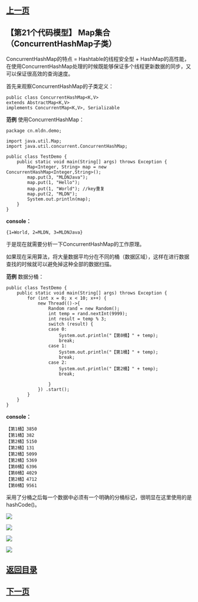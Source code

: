 ## [上一页](course144)
##  【第21个代码模型】 Map集合（ConcurrentHashMap子类）

ConcurrentHashMap的特点 = Hashtable的线程安全型 + HashMap的高性能，在使用ConcurrentHashMap处理的时候既能够保证多个线程更新数据的同步，又可以保证很高效的查询速度。

首先来观察ConcurrentHashMap的子类定义：

	public class ConcurrentHashMap<K,V>
	extends AbstractMap<K,V>
	implements ConcurrentMap<K,V>, Serializable

**范例** 使用ConcurrentHashMap：

	package cn.mldn.demo;
	
	import java.util.Map;
	import java.util.concurrent.ConcurrentHashMap;
	
	public class TestDemo {
		public static void main(String[] args) throws Exception {
			Map<Integer, String> map = new ConcurrentHashMap<Integer,String>();
			map.put(3, "MLDNJava");
			map.put(1, "Hello");
			map.put(1, "World"); //key重复
			map.put(2, "MLDN");
			System.out.println(map);
		} 	
	}
**console：**

	{1=World, 2=MLDN, 3=MLDNJava}

于是现在就需要分析一下ConcurrentHashMap的工作原理。

如果现在采用算法，将大量数据平均分在不同的桶（数据区域），这样在进行数据查找的时候就可以避免掉这种全部的数据扫描。

**范例**  数据分桶：

	public class TestDemo {
		public static void main(String[] args) throws Exception {
			for (int x = 0; x < 10; x++) {
				new Thread(()->{
					Random rand = new Random();
					int temp = rand.nextInt(9999);
					int result = temp % 3;
					switch (result) {
					case 0:
						System.out.println("【第0桶】" + temp);
						break;
					case 1:
						System.out.println("【第1桶】" + temp);
						break;
					case 2:
						System.out.println("【第2桶】" + temp);
						break;
	
					}
				}) .start();
			}
		} 	
	}
**console：**

	【第1桶】3850
	【第1桶】382
	【第2桶】5150
	【第2桶】131
	【第2桶】5099
	【第2桶】5369
	【第0桶】6396
	【第0桶】4029
	【第2桶】4712
	【第0桶】9561

采用了分桶之后每一个数据中必须有一个明确的分桶标记，很明显在这里使用的是hashCode()。

![](http://ww4.sinaimg.cn/large/0060lm7Tly1fowax3ghojj30v90hjn1r.jpg)

![](http://ww2.sinaimg.cn/large/0060lm7Tly1foway4ounmj30v80hc43d.jpg)

![](http://ww2.sinaimg.cn/large/0060lm7Tly1fowb0sj5unj30vb0hg45z.jpg)

![](http://ww3.sinaimg.cn/large/0060lm7Tly1fowb5yfv3ij30v40h9gtp.jpg)


## [返回目录](https://wuchengcheng110120.github.io/aliyunjava3/list)
## [下一页](course146)
